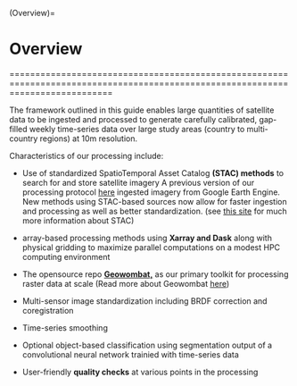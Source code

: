 (Overview)=
# Overview
================================================================================================================================

The framework outlined in this guide enables large quantities of satellite data to be ingested and processed to generate carefully calibrated, gap-filled weekly time-series data over large study areas (country to multi-country regions) at 10m resolution. 

Characteristics of our processing include:

* Use of standardized SpatioTemporal Asset Catalog **(STAC) methods** to search for and store satellite imagery
        A previous version of our processing protocol [here](https://klwalker-sb.github.io/LUCinSA/intro.html) ingested imagery from 
        Google Earth Engine. New methods using STAC-based sources now allow for faster ingestion and processing as well as better 
        standardization. (see [this site](https://stacspec.org/en/about/) for much more information about STAC)

* array-based processing methods using **Xarray and Dask** along with physical gridding to maximize parallel computations on a modest 
        HPC computing environment
        
* The opensource repo **[Geowombat,](https://geowombat.readthedocs.io/en/latest/)** as our primary toolkit 
    for processing raster data at scale (Read more about Geowombat [here](https://geowombat.readthedocs.io/en/latest/))
    
* Multi-sensor image standardization including BRDF correction and coregistration

* Time-series smoothing

* Optional object-based classification using segmentation output of a convolutional neural network trainied with time-series data

* User-friendly **quality checks** at various points in the processing
